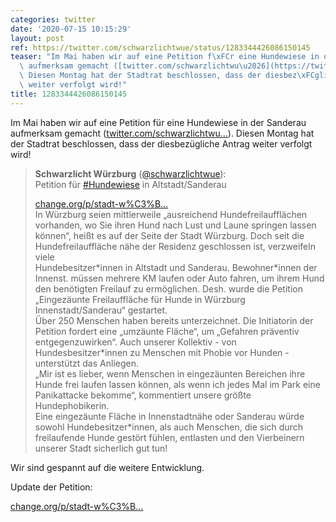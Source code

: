 ```yaml
---
categories: twitter
date: '2020-07-15 10:15:29'
layout: post
ref: https://twitter.com/schwarzlichtwue/status/1283344426086150145
teaser: "Im Mai haben wir auf eine Petition f\xFCr eine Hundewiese in der Sanderau\
  \ aufmerksam gemacht ([twitter.com/schwarzlichtwu\u2026](https://twitter.com/schwarzlichtwue/status/1264519704913289216?s=19)).\
  \ Diesen Montag hat der Stadtrat beschlossen, dass der diesbez\xFCgliche Antrag\
  \ weiter verfolgt wird!"
title: 1283344426086150145
---
```

Im Mai haben wir auf eine Petition für eine Hundewiese in der Sanderau aufmerksam gemacht ([twitter.com/schwarzlichtwu…](https://twitter.com/schwarzlichtwue/status/1264519704913289216?s=19)). Diesen Montag hat der Stadtrat beschlossen, dass der diesbezügliche Antrag weiter verfolgt wird!
> <b>Schwarzlicht Würzburg</b> ([@schwarzlichtwue](https://twitter.com/schwarzlichtwue)):  
>Petition für [#Hundewiese](/t/hundewiese) in Altstadt/Sanderau  
>  
>[change.org/p/stadt-w%C3%B…](https://www.change.org/p/stadt-w%C3%BCrzburg-eingez%C3%A4unte-freilauffl%C3%A4che-f%C3%BCr-hunde-in-w%C3%BCrzburg-innenstadt-sanderau)  
>In Würzburg seien mittlerweile „ausreichend Hundefreilaufflächen vorhanden, wo Sie ihren Hund nach Lust und Laune springen lassen können“, heißt es auf der Seite der Stadt Würzburg. Doch seit die Hundefreilauffläche nähe der Residenz geschlossen ist, verzweifeln viele   
> Hundebesitzer\*innen in Altstadt und Sanderau. Bewohner\*innen der Innenst. müssen mehrere KM laufen oder Auto fahren, um ihrem Hund den benötigten Freilauf zu ermöglichen. Desh. wurde die Petition „Eingezäunte Freilauffläche für Hunde in Würzburg Innenstadt/Sanderau“ gestartet.  
>Über 250 Menschen haben bereits unterzeichnet. Die Initiatorin der Petition fordert eine „umzäunte Fläche“, um „Gefahren präventiv entgegenzuwirken“. Auch unserer Kollektiv - von Hundesbesitzer\*innen zu Menschen mit Phobie vor Hunden - unterstützt das Anliegen.  
>„Mir ist es lieber, wenn Menschen in eingezäunten Bereichen ihre Hunde frei laufen lassen können, als wenn ich jedes Mal im Park eine Panikattacke bekomme“, kommentiert unsere größte Hundephobikerin.  
>Eine eingezäunte Fläche in Innenstadtnähe oder Sanderau würde sowohl Hundebesitzer\*innen, als auch Menschen, die sich durch freilaufende Hunde gestört fühlen, entlasten und den Vierbeinern unserer Stadt sicherlich gut tun!  


Wir sind gespannt auf die weitere Entwicklung.



Update der Petition:

[change.org/p/stadt-w%C3%B…](https://www.change.org/p/stadt-w%C3%BCrzburg-eingez%C3%A4unte-freilauffl%C3%A4che-f%C3%BCr-hunde-in-w%C3%BCrzburg-innenstadt-sanderau/u/27284050)